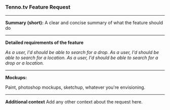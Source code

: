 ### Tenno.tv Feature Request
---

**Summary (short):**
A clear and concise summary of what the feature should do


---
**Detailed requirements of the feature**

_As a user, I'd should be able to search for a drop._
_As a user, I'd should be able to search for a location._
_As a user, I'd should be able to search for a drop or a location._

---
**Mockups:**

Paint, photoshop mockups, sketchup, whatever you're envisioning.

---

**Additional context**
Add any other context about the request here.